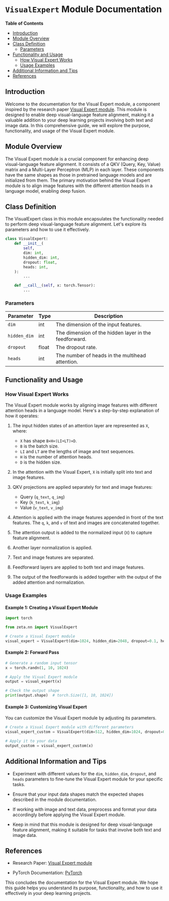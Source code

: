 # `VisualExpert` Module Documentation

**Table of Contents**

- [Introduction](#introduction)
- [Module Overview](#module-overview)
- [Class Definition](#class-definition)
  - [Parameters](#parameters)
- [Functionality and Usage](#functionality-and-usage)
  - [How Visual Expert Works](#how-visual-expert-works)
  - [Usage Examples](#usage-examples)
- [Additional Information and Tips](#additional-information-and-tips)
- [References](#references)

## Introduction <a name="introduction"></a>

Welcome to the documentation for the Visual Expert module, a component inspired by the research paper [Visual Expert module](https://arxiv.org/pdf/2311.03079.pdf). This module is designed to enable deep visual-language feature alignment, making it a valuable addition to your deep learning projects involving both text and image data. In this comprehensive guide, we will explore the purpose, functionality, and usage of the Visual Expert module.

## Module Overview <a name="module-overview"></a>

The Visual Expert module is a crucial component for enhancing deep visual-language feature alignment. It consists of a QKV (Query, Key, Value) matrix and a Multi-Layer Perceptron (MLP) in each layer. These components have the same shapes as those in pretrained language models and are initialized from them. The primary motivation behind the Visual Expert module is to align image features with the different attention heads in a language model, enabling deep fusion.

## Class Definition <a name="class-definition"></a>

The VisualExpert class in this module encapsulates the functionality needed to perform deep visual-language feature alignment. Let's explore its parameters and how to use it effectively.

```python
class VisualExpert:
    def __init__(
        self,
        dim: int,
        hidden_dim: int,
        dropout: float,
        heads: int,
    ):
        ...

    def __call__(self, x: torch.Tensor):
        ...
```

### Parameters <a name="parameters"></a>

| Parameter     | Type   | Description                                           |
|---------------|--------|-------------------------------------------------------|
| `dim`         | int    | The dimension of the input features.                 |
| `hidden_dim`  | int    | The dimension of the hidden layer in the feedforward.|
| `dropout`     | float  | The dropout rate.                                    |
| `heads`       | int    | The number of heads in the multihead attention.      |

## Functionality and Usage <a name="functionality-and-usage"></a>

### How Visual Expert Works <a name="how-visual-expert-works"></a>

The Visual Expert module works by aligning image features with different attention heads in a language model. Here's a step-by-step explanation of how it operates:

1. The input hidden states of an attention layer are represented as `X`, where:
   - `X` has shape `B×H×(LI+LT)×D`.
   - `B` is the batch size.
   - `LI` and `LT` are the lengths of image and text sequences.
   - `H` is the number of attention heads.
   - `D` is the hidden size.

2. In the attention with the Visual Expert, `X` is initially split into text and image features.

3. QKV projections are applied separately for text and image features:
   - Query (`q_text`, `q_img`)
   - Key (`k_text`, `k_img`)
   - Value (`v_text`, `v_img`)

4. Attention is applied with the image features appended in front of the text features. The `q`, `k`, and `v` of text and images are concatenated together.

5. The attention output is added to the normalized input (`X`) to capture feature alignment.

6. Another layer normalization is applied.

7. Text and image features are separated.

8. Feedforward layers are applied to both text and image features.

9. The output of the feedforwards is added together with the output of the added attention and normalization.

### Usage Examples <a name="usage-examples"></a>

#### Example 1: Creating a Visual Expert Module

```python
import torch

from zeta.nn import VisualExpert

# Create a Visual Expert module
visual_expert = VisualExpert(dim=1024, hidden_dim=2048, dropout=0.1, heads=16)
```

#### Example 2: Forward Pass

```python
# Generate a random input tensor
x = torch.randn(1, 10, 1024)

# Apply the Visual Expert module
output = visual_expert(x)

# Check the output shape
print(output.shape)  # torch.Size([1, 10, 1024])
```

#### Example 3: Customizing Visual Expert

You can customize the Visual Expert module by adjusting its parameters.

```python
# Create a Visual Expert module with different parameters
visual_expert_custom = VisualExpert(dim=512, hidden_dim=1024, dropout=0.2, heads=8)

# Apply it to your data
output_custom = visual_expert_custom(x)
```

## Additional Information and Tips <a name="additional-information-and-tips"></a>

- Experiment with different values for the `dim`, `hidden_dim`, `dropout`, and `heads` parameters to fine-tune the Visual Expert module for your specific tasks.

- Ensure that your input data shapes match the expected shapes described in the module documentation.

- If working with image and text data, preprocess and format your data accordingly before applying the Visual Expert module.

- Keep in mind that this module is designed for deep visual-language feature alignment, making it suitable for tasks that involve both text and image data.

## References <a name="references"></a>

- Research Paper: [Visual Expert module](https://arxiv.org/pdf/2311.03079.pdf)

- PyTorch Documentation: [PyTorch](https://pytorch.org/docs/stable/index.html)

This concludes the documentation for the Visual Expert module. We hope this guide helps you understand its purpose, functionality, and how to use it effectively in your deep learning projects.